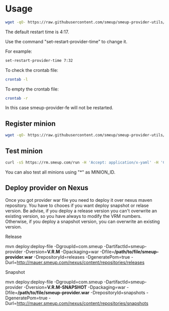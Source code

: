 # Usage

```bash
wget -qO- https://raw.githubusercontent.com/smeup/smeup-provider-utils/master/schedule-provider-restart.sh | bash
```

The default restart time is 4:17.

Use the command "set-restart-provider-time" to change it.

For example:

```bash
set-restart-provider-time 7:32
```

To check the crontab file:

```bash
crontab -l
```

To empty the crontab file:

```bash
crontab -r
```

In this case smeup-provider-fe will not be restarted.

## Register minion

```bash
wget -qO- https://raw.githubusercontent.com/smeup/smeup-provider-utils/master/saltminion.sh | sudo bash -s MINION_ID USERNMANE PASSWORD
```

## Test minion

```bash
curl -sS https://rm.smeup.com/run -H 'Accept: application/x-yaml' -H 'Content-type: application/json' -d '[{"client":"local","tgt":"MINION_ID","fun":"test.ping","username":"USERNMANE","password":"PASSWORD","eauth": "pam"}]'
```

You can also test all minions using "*" as MINION_ID.

## Deploy provider on Nexus

Once you got provider war file you need to deploy it over nexus maven repository. You have to chooes if you want deploy snapshot or relase version.
Be advise, if you deploy a release version you can't overwrite an existing version, so you have always to modify the VRM numbers. Otherwise, if you deploy a snapshot version, you can overwrite an existing version.

Release

mvn deploy:deploy-file -DgroupId=com.smeup -DartifactId=smeup-provider -Dversion=**V.R.M** -Dpackaging=war -Dfile=**/path/to/file/smeup-provider.war** -DrepositoryId=releases -DgeneratePom=true -Durl=http://mauer.smeup.com/nexus/content/repositories/releases

Snapshot

mvn deploy:deploy-file -DgroupId=com.smeup -DartifactId=smeup-provider -Dversion=**V.R.M-SNAPSHOT** -Dpackaging=war -Dfile=**/path/to/file/smeup-provider.war** -DrepositoryId=snapshots -DgeneratePom=true -Durl=http://mauer.smeup.com/nexus/content/repositories/snapshots

